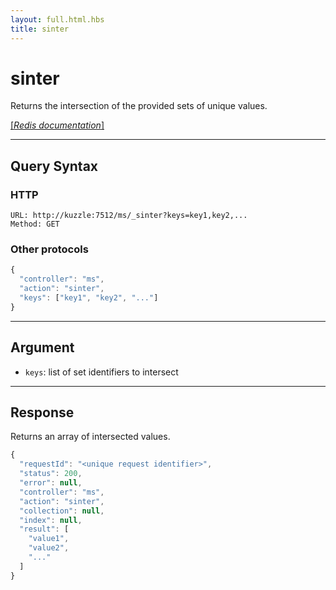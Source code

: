 ```yaml
---
layout: full.html.hbs
title: sinter
---
```


# sinter

Returns the intersection of the provided sets of unique values.

[[_Redis documentation_]](https://redis.io/commands/sinter)

---

## Query Syntax

### HTTP

```http
URL: http://kuzzle:7512/ms/_sinter?keys=key1,key2,...
Method: GET
```

### Other protocols

```js
{
  "controller": "ms",
  "action": "sinter",
  "keys": ["key1", "key2", "..."]
}
```

---

## Argument

* `keys`: list of set identifiers to intersect

---

## Response

Returns an array of intersected values.

```javascript
{
  "requestId": "<unique request identifier>",
  "status": 200,
  "error": null,
  "controller": "ms",
  "action": "sinter",
  "collection": null,
  "index": null,
  "result": [
    "value1",
    "value2",
    "..."
  ]
}
```
